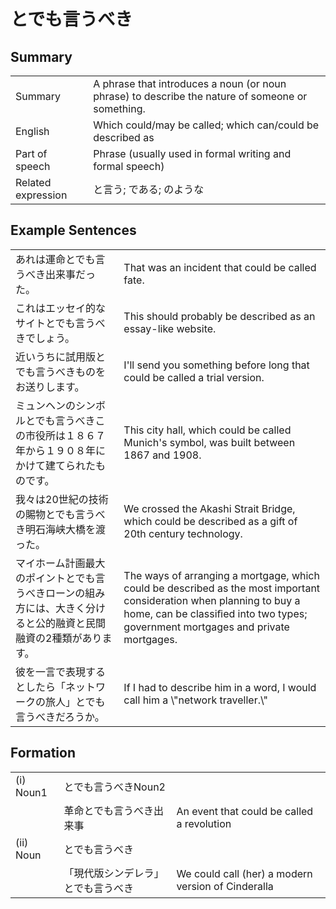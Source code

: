 # とでも言うべき

## Summary

<table><tr>   <td>Summary</td>   <td>A phrase that introduces a noun (or noun phrase) to describe the nature of someone or something.</td></tr><tr>   <td>English</td>   <td>Which could/may be called; which can/could be described as</td></tr><tr>   <td>Part of speech</td>   <td>Phrase (usually used in formal writing and formal speech)</td></tr><tr>   <td>Related expression</td>   <td>と言う; である; のような</td></tr></table>

## Example Sentences

<table><tr>   <td>あれは運命とでも言うべき出来事だった。</td>   <td>That was an incident that could be called fate.</td></tr><tr>   <td>これはエッセイ的なサイトとでも言うべきでしょう。</td>   <td>This should probably be described as an essay-like website.</td></tr><tr>   <td>近いうちに試用版とでも言うべきものをお送りします。</td>   <td>I'll send you something before long that could be called a trial version.</td></tr><tr>   <td>ミュンヘンのシンボルとでも言うべきこの市役所は１８６７年から１９０８年にかけて建てられたものです。</td>   <td>This city hall, which could be called Munich's symbol, was built between 1867 and 1908.</td></tr><tr>   <td>我々は20世紀の技術の賜物とでも言うべき明石海峡大橋を渡った。</td>   <td>We crossed the Akashi Strait Bridge, which could be described as a gift of 20th century technology.</td></tr><tr>   <td>マイホーム計画最大のポイントとでも言うべきローンの組み方には、大きく分けると公的融資と民間融資の2種類があります。</td>   <td>The ways of arranging a mortgage, which could be described as the most important consideration when planning to buy a home, can be classiﬁed into two types; government mortgages and private mortgages.</td></tr><tr>   <td>彼を一言で表現するとしたら「ネットワークの旅人」とでも言うべきだろうか。</td>   <td>If I had to describe him in a word, I would call him a \"network traveller.\"</td></tr></table>

## Formation

<table class="table"><tbody><tr class="tr head"><td class="td"><span class="numbers">(i)</span> <span class="bold">Noun<span class="subscript">1</span></span></td><td class="td"><span class="concept">とでも言うべき</span><span>Noun<span class="subscript">2</span></span></td><td class="td"></td></tr><tr class="tr"><td class="td"></td><td class="td"><span>革命</span><span class="concept">とでも言うべき</span><span>出来事</span></td><td class="td"><span>An event that could be called a revolution</span></td></tr><tr class="tr head"><td class="td"><span class="numbers">(ii)</span> <span class="bold">Noun</span></td><td class="td"><span class="concept">とでも言うべき</span></td><td class="td"></td></tr><tr class="tr"><td class="td"></td><td class="td"><span>「現代版シンデレラ」</span><span class="concept">とでも言うべき</span></td><td class="td"><span>We could call (her) a modern version of Cinderalla</span></td></tr></tbody></table>

